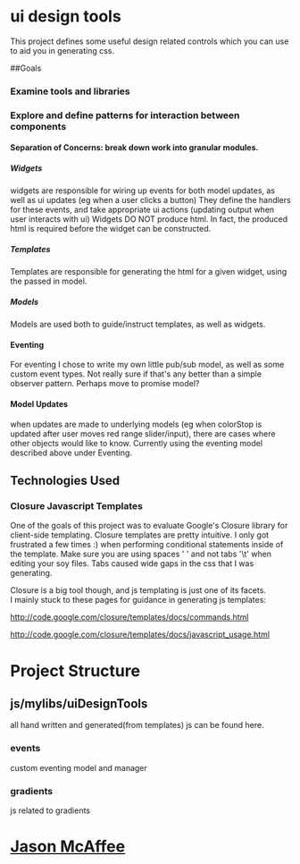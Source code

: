 # ui design tools
This project defines some useful design related controls which you can use to aid you in generating css.

##Goals
### Examine tools and libraries

### Explore and define patterns for interaction between components
#### Separation of Concerns: break down work into granular modules.
##### Widgets
widgets are responsible for wiring up events for both model updates, as well as ui updates (eg when a user clicks a button)
They define the handlers for these events, and take appropriate ui actions (updating output when user interacts with ui)
Widgets DO NOT produce html. In fact, the produced html is required before the widget can be constructed.

##### Templates
Templates are responsible for generating the html for a given widget, using the passed in model.

##### Models
Models are used both to guide/instruct templates, as well as widgets.

#### Eventing
For eventing I chose to write my own little pub/sub model, as well as some custom event types.
Not really sure if that's any better than a simple observer pattern.
Perhaps move to promise model?

#### Model Updates
when updates are made to underlying models (eg when colorStop is updated after user moves red range slider/input), there are cases where other objects would like to know.
Currently using the eventing model described above under Eventing.

## Technologies Used
### Closure Javascript Templates
One of the goals of this project was to evaluate Google's Closure library for client-side templating.
Closure templates are pretty intuitive.  I only got frustrated a few times :) when performing conditional statements inside of the template.
Make sure you are using spaces ' ' and not tabs '\t' when editing your soy files.  Tabs caused wide gaps in the css that I was generating.

Closure is a big tool though, and js templating is just one of its facets.  
I mainly stuck to these pages for guidance in generating js templates:

http://code.google.com/closure/templates/docs/commands.html

http://code.google.com/closure/templates/docs/javascript_usage.html

# Project Structure
## js/mylibs/uiDesignTools
all hand written and generated(from templates) js can be found here.
### events
custom eventing model and manager
### gradients
js related to gradients


# [Jason McAffee](http://codeceratops.jasonmcaffee.com)
